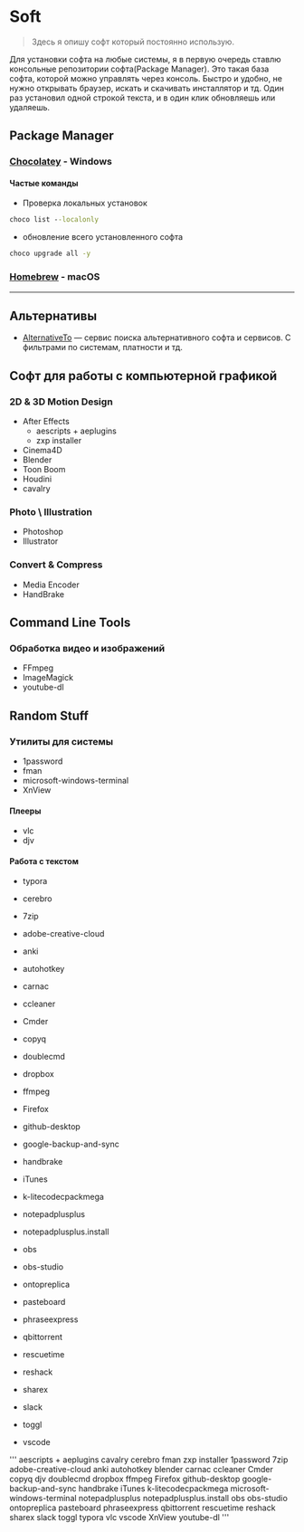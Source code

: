# Soft

> Здесь я опишу софт который постоянно использую.

Для установки софта на любые системы, я в первую очередь ставлю консольные репозитории софта\(Package Manager\). Это такая база софта, которой можно управлять через консоль. Быстро и удобно, не нужно открывать браузер, искать и скачивать инсталлятор и тд. Один раз установил одной строкой текста, и в один клик обновляешь или удаляешь.

## Package Manager

### [Chocolatey](https://chocolatey.org/) - Windows

#### Частые команды

* Проверка локальных установок

```cmd
choco list --localonly   
```

* обновление всего установленного софта

```cmd
choco upgrade all -y
```

### [Homebrew](https://brew.sh//) - macOS

---

## Альтернативы

* [AlternativeTo](https://alternativeto.net/) — сервис поиска альтернативного софта и сервисов. С фильтрами по системам, платности и тд.

## Софт для работы с компьютерной графикой

### 2D & 3D Motion Design

* After Effects
  * aescripts + aeplugins
  * zxp installer
* Cinema4D
* Blender
* Toon Boom
* Houdini
* cavalry

### Photo \ Illustration

* Photoshop
* Illustrator

### Convert & Compress

* Media Encoder
* HandBrake

## Command Line Tools

### Обработка видео и изображений

* FFmpeg
* ImageMagick
* youtube-dl

## Random Stuff

### Утилиты для системы

* 1password
* fman
* microsoft-windows-terminal
* XnView

#### Плееры

* vlc
* djv

#### Работа с текстом

* typora

* cerebro
* 7zip
* adobe-creative-cloud
* anki
* autohotkey
* carnac
* ccleaner
* Cmder
* copyq
* doublecmd
* dropbox
* ffmpeg
* Firefox
* github-desktop
* google-backup-and-sync
* handbrake
* iTunes
* k-litecodecpackmega
* notepadplusplus
* notepadplusplus.install
* obs
* obs-studio
* ontopreplica
* pasteboard
* phraseexpress
* qbittorrent
* rescuetime
* reshack
* sharex
* slack
* toggl
* vscode


'''
aescripts + aeplugins
cavalry
cerebro
fman
zxp installer
1password
7zip
adobe-creative-cloud
anki
autohotkey
blender
carnac
ccleaner
Cmder
copyq
djv
doublecmd
dropbox
ffmpeg
Firefox
github-desktop
google-backup-and-sync
handbrake
iTunes
k-litecodecpackmega
microsoft-windows-terminal
notepadplusplus
notepadplusplus.install
obs
obs-studio
ontopreplica
pasteboard
phraseexpress
qbittorrent
rescuetime
reshack
sharex
slack
toggl
typora
vlc
vscode
XnView
youtube-dl
'''